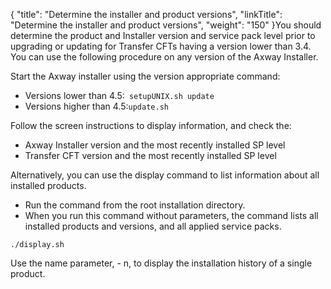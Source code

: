 {
    "title": "Determine the installer and product versions",
    "linkTitle": "Determine the installer and product versions",
    "weight": "150"
}You should determine the product and Installer version and service pack level prior to upgrading or updating for Transfer CFTs having a version lower than 3.4. You can use the following procedure on any version of the Axway Installer.

Start the Axway installer using the version appropriate command:

-   Versions lower than 4.5:` setupUNIX.sh update`
-   Versions higher than 4.5:` update.sh `

Follow the screen instructions to display information, and check the:

-   Axway Installer version and the most recently installed SP level
-   Transfer CFT version and the most recently installed SP level

Alternatively, you can use the display command to list information about all installed products.

-   Run the command from the root installation directory.
-   When you run this command without parameters, the command lists all installed products and versions, and all applied service packs.

```
./display.sh
```

Use the name parameter, - n, to display the installation history of a single product.

